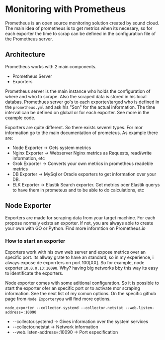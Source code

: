 # Monitoring with Prometheus

Prometheus is an open source monitoring solution created by sound cloud. The main idea of prometheus is to get metrics when its necesary, so for each exporter the time to scrap can be defined in the configuration file of the Prometheus server.

## Architecture
Prometheus works with 2 main components. 
- Prometheus Server
- Exporters

Prometheus server is the main instance who holds the configuration of where and who to scrape. Also the scraped data is stored in his local databas.
Promethues server go's to each exporter/targed who is defined in the `prometheus.yml` and ask his "Son" for the actual information.
The time interval can be defined on global or for each exporter. See more in the example code.

Exporters are quite different. So there exists severel types. For mor information go to the main documentation of prometeus. As example there are: 

- Node Exporter -> Gets system metrics
- Nginx Exporter -> Webserver Nginx metrics as Requests, read/write information, etc
- Grok Exporter -> Converts your own metrics in prometheus readeble metrics
- DB Exporter -> MySql or Oracle exporters to get information over your DB.
- ELK Exporter -> Elastik Search exporter. Get metrics ocer Elastik querys to have them in prometeus and to be able to do calculations, etc


## Node Exporter

Exporters are made for scraping data from your target machine. For each propose normaly exists an exporter. If not, you are always able to create your own with GO or Python. Find more informtion on Prometheus.io 

### How to start an exporter

Exporters work with his own web server and expose metrics over an specific port. Its allway grate to have an standard, so in my experience, i always expose de exporrters on port 100[XX]. So for example, node exporter `10.0.0.13:10090`. Why? having big networks bby this way its easy to identificate the exporters. 

Node exporter comes with some aditional configuration. So it is possible to start the exporter ofer an specific port or to activate mor scraping information. See the next list of my comun options. On the specific github page from `Node Exporter`you will find more options.

`node_exporter --collector.systemd --collector.netstat --web.listen-address=:10090`

- --collector.systemd -> Gives information over the system services
- --collector.netstat -> Network information
- --web.listen-address=:10090 -> Port especification


